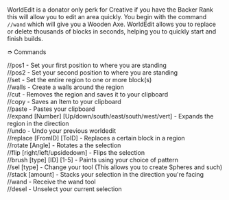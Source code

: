 # 

WorldEdit is a donator only perk for Creative if you have the Backer Rank this will allow you to edit an area quickly. You begin with the command `//wand` which will give you a Wooden Axe. WorldEdit allows you to replace or delete thousands of blocks in seconds, helping you to quickly start and finish builds.&#x20;

➮ Commands

//pos1 - Set your first position to where you are standing \
//pos2 - Set your second position to where you are standing \
//set - Set the entire region to one or more block(s) \
//walls - Create a walls around the region \
//cut - Removes the region and saves it to your clipboard \
//copy - Saves an Item to your clipboard \
//paste - Pastes your clipboard \
//expand \[Number] \[Up/down/south/east/south/west/vert] - Expands the region in the direction \
//undo - Undo your previous worldedit \
//replace \[FromID] \[ToID] - Replaces a certain block in a region \
//rotate \[Angle] - Rotates a the selection \
//flip \[right/left/upsidedown] - Flips the selection \
//brush \[type] \[ID] \[1-5] - Paints using your choice of pattern \
//sel \[type] - Change your tool (This allows you to create Spheres and such) \
//stack \[amount] - Stacks your selection in the direction you're facing \
//wand - Receive the wand tool \
//desel - Unselect your current selection
